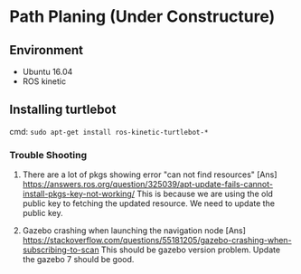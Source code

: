 # Path Planing (Under Constructure)

## Environment
* Ubuntu 16.04
* ROS kinetic

## Installing turtlebot 
cmd: `sudo apt-get install ros-kinetic-turtlebot-*`
### Trouble Shooting
1. There are a lot of pkgs showing error "can not find resources"
[Ans] <https://answers.ros.org/question/325039/apt-update-fails-cannot-install-pkgs-key-not-working/>
This is because we are using the old public key to fetching the updated resource. We need to update the public key.

2. Gazebo crashing when launching the navigation node
[Ans] <https://stackoverflow.com/questions/55181205/gazebo-crashing-when-subscribing-to-scan>
This should be gazebo version problem. Update the gazebo 7 should be good.



